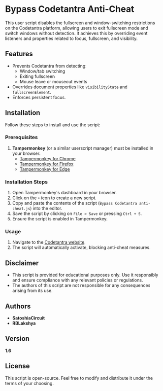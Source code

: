 # Bypass Codetantra Anti-Cheat

This user script disables the fullscreen and window-switching restrictions on the Codetantra platform, allowing users to exit fullscreen mode and switch windows without detection. It achieves this by overriding event listeners and properties related to focus, fullscreen, and visibility.

## Features

- Prevents Codetantra from detecting:
  - Window/tab switching
  - Exiting fullscreen
  - Mouse leave or mouseout events
- Overrides document properties like `visibilityState` and `fullscreenElement`.
- Enforces persistent focus.

## Installation

Follow these steps to install and use the script:

### Prerequisites

1. **Tampermonkey** (or a similar userscript manager) must be installed in your browser.
   - [Tampermonkey for Chrome](https://chrome.google.com/webstore/detail/tampermonkey/dhdgffkkebhmkfjojejmpbldmpobfkfo)
   - [Tampermonkey for Firefox](https://addons.mozilla.org/en-US/firefox/addon/tampermonkey/)
   - [Tampermonkey for Edge](https://microsoftedge.microsoft.com/addons/detail/tampermonkey/dhdgffkkebhmkfjojejmpbldmpobfkfo)

### Installation Steps

1. Open Tampermonkey's dashboard in your browser.
2. Click on the `+` icon to create a new script.
3. Copy and paste the contents of the script (`Bypass Codetantra anti-cheat.js`) into the editor.
4. Save the script by clicking on `File > Save` or pressing `Ctrl + S`.
5. Ensure the script is enabled in Tampermonkey.

### Usage

1. Navigate to the [Codetantra website](https://www.codetantra.com).
2. The script will automatically activate, blocking anti-cheat measures.

## Disclaimer

- This script is provided for educational purposes only. Use it responsibly and ensure compliance with any relevant policies or regulations.
- The authors of this script are not responsible for any consequences arising from its use.

## Authors

- **SatoshiaCircuit**
- **RBLakshya**

## Version

**1.6**

## License

This script is open-source. Feel free to modify and distribute it under the terms of your choosing.
